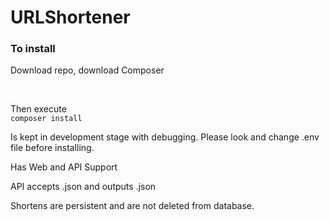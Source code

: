 <h1>URLShortener</h1>

<h3>To install</h3>
<p>Download repo, download Composer</p><br/>

Then execute <br/>
<code>composer install</code>

Is kept in development stage with debugging. Please look and change .env file before installing.

Has Web and API Support

API accepts .json and outputs .json

Shortens are persistent and are not deleted from database.
